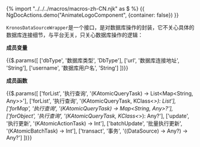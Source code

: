 {% import "../../../macros/macros-zh-CN.njk" as $ %}
{{ NgDocActions.demo("AnimateLogoComponent", {container: false}) }}

`KronosDataSourceWrapper`是一个接口，是对数据库操作的封装，它不关心具体的数据库连接细节，与平台无关，只关心数据库操作的逻辑：

**成员变量**

{{$.params([
    ['dbType', '数据库类型', 'DbType'],
    ['url', '数据库连接地址', 'String'],
    ['username', '数据库用户名', 'String']
])}}

**成员函数**

{{$.params([
    ['forList', '执行查询', '(KAtomicQueryTask) -> List<Map<String, Any>>'],
    ['forList', '执行查询', '(KAtomicQueryTask, KClass<*>): List<Any>'],
    ['forMap', '执行查询', '(KAtomicQueryTask) -> Map<String, Any>?'],
    ['forObject', '执行查询', '(KAtomicQueryTask, KClass<*>): Any?'],
    ['update', '执行更新', '(KAtomicActionTask) -> Int'],
    ['batchUpdate', '批量执行更新', '(KAtomicBatchTask) -> Int'],
    ['transact', '事务', '((DataSource) -> Any?) -> Any?']
])}}
